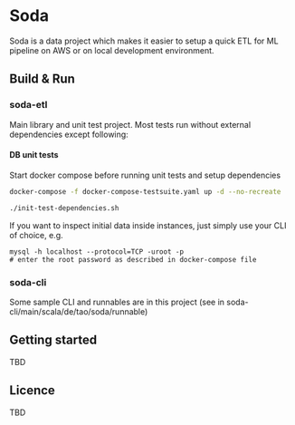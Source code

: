 # Soda

Soda is a data project which makes it easier to setup a quick ETL for ML pipeline on AWS or on local development environment.

## Build & Run

### soda-etl

Main library and unit test project. Most tests run without external dependencies except following:

#### DB unit tests

Start docker compose before running unit tests and setup dependencies

```sh
docker-compose -f docker-compose-testsuite.yaml up -d --no-recreate

./init-test-dependencies.sh
```

If you want to inspect initial data inside instances, just simply use your CLI of choice, e.g.

```shell
mysql -h localhost --protocol=TCP -uroot -p
# enter the root password as described in docker-compose file
```


### soda-cli

Some sample CLI and runnables are in this project (see in soda-cli/main/scala/de/tao/soda/runnable)


## Getting started

TBD

## Licence

TBD
